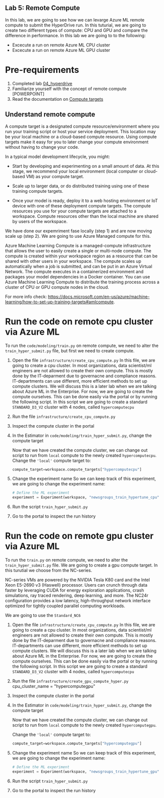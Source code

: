 ## Lab 5: Remote Compute ##
In this lab, we are going to see how we can levarge Azure ML remote compute to submit the HyperDrive run. In this tuturial, we are going to create two different types of compute: CPU and GPU and compare the difference in performance. In this lab we are going to to the following:
* Excecute a run on remote Azure ML CPU cluster
* Excecute a run on remote Azure ML GPU cluster

# Pre-requirements #
1. Completed lab [04_hyperdrive](https://github.com/miquelladeboer/workshop-azure-machine-learning/blob/master/labs/04_hyperdrive.md)
2. Familiarize yourself with the concept of remote compute [POWERPOINT]
3. Read the documentation on [Compute targets](https://docs.microsoft.com/en-us/azure/machine-learning/concept-compute-target)

## Understand remote compute

A compute target is a designated compute resource/environment where you run your training script or host your service deployment. This location may be your local machine or a cloud-based compute resource. Using compute targets make it easy for you to later change your compute environment without having to change your code.

In a typical model development lifecycle, you might:

* Start by developing and experimenting on a small amount of data. At this stage, we recommend your local environment (local computer or cloud-based VM) as your compute target.

* Scale up to larger data, or do distributed training using one of these training compute targets.

* Once your model is ready, deploy it to a web hosting environment or IoT device with one of these deployment compute targets.
The compute resources you use for your compute targets are attached to a workspace. Compute resources other than the local machine are shared by users of the workspace.

We have done our expemriment fase locally (step 1) and are now moving scale up (step 2). We are going to use Azure Managed compute for this.

Azure Machine Learning Compute is a managed-compute infrastructure that allows the user to easily create a single or multi-node compute. The compute is created within your workspace region as a resource that can be shared with other users in your workspace. The compute scales up automatically when a job is submitted, and can be put in an Azure Virtual Network. The compute executes in a containerized environment and packages your model dependencies in a Docker container. You can use Azure Machine Learning Compute to distribute the training process across a cluster of CPU or GPU compute nodes in the cloud. 

For more info check: https://docs.microsoft.com/en-us/azure/machine-learning/how-to-set-up-training-targets#amlcompute. 

#  Run the code on remote cpu cluster via Azure ML #
To run the `code/modeling/train.py` on remote compute, we need to alter the `train_hyper_submit.py` file, but first we need to create compute.

1. Open the file `infrastructure/create_cpu_compute.py`
    In this file, we are going to create a cpu cluster. In most organizations, data scientist/ml engineers are not allowed to create their own compute. This is mostly done by the IT-deparment due to governacne and compliance reasons. IT-departments can use different, more efficient methods to set up compute clusters. We will discuss this is a later lab when we are talking about Azure ML in the Enterprise. For now, we are going to create the compute ourselves. This can be done easily via the portal or by running the following script. In this script we are going to create a standard `STANDARD_D3_V2` cluster with 4 nodes, called `hypercomputecpu`

2. Run the file `infrastructure/create_cpu_compute.py`

3. Inspect the compute cluster in the portal

3. In the Estimator in `code/modeling/train_hyper_submit.py`, change the compute target

    Now that we have created the compute cluster, we can change out script to run from `local` compute to the newly created `hypercomputecpu`. Change the `'local'` compute target to:

    ```python
    compute_target=workspace.compute_targets["hypercomputecpu"]
    ```

4. Change the experiment name
    So we can keep track of this experiment, we are going to change the experiment name:

    ```python
    # Define the ML experiment
    experiment = Experiment(workspace, "newsgroups_train_hypertune_cpu")
    ```

5. Run the script `train_hyper_submit.py`

6. Go to the portal to inspect the run history

#  Run the code on remote gpu cluster via Azure ML #
To run the `train.py` on remote compute, we need to alter the `train_hyper_submit.py` file. We are going to create a gpu compute target. In this turutial we choose from the NC-series.

NC-series VMs are powered by the NVIDIA Tesla K80 card and the Intel Xeon E5-2690 v3 (Haswell) processor. Users can crunch through data faster by leveraging CUDA for energy exploration applications, crash simulations, ray traced rendering, deep learning, and more. The NC24r configuration provides a low latency, high-throughput network interface optimized for tightly coupled parallel computing workloads.

We are going to use the `Standard_NC6`

1. Open the file `infrastructure/create_cpu_compute.py`
    In this file, we are going to create a cpu cluster. In most organizations, data scientist/ml engineers are not allowed to create their own compute. This is mostly done by the IT-deparment due to governacne and compliance reasons. IT-departments can use different, more efficient methods to set up compute clusters. We will discuss this is a later lab when we are talking about Azure ML in the Enterprise. For now, we are going to create the compute ourselves. This can be done easily via the portal or by running the following script. In this script we are going to create a standard `STANDARD_D3_V2` cluster with 4 nodes, called `hypercomputecpu`

2. Run the file `infrastructure/create_gpu_compute_hyper.py`
    cpu_cluster_name = "hypercomputegpu"

3. Inspect the compute cluster in the portal

3. In the Estimator in `code/modeling/train_hyper_submit.py`, change the compute target

    Now that we have created the compute cluster, we can change out script to run from `local` compute to the newly created `hypercomputegpu`.

    Change the `'local'` compute target to:

    ```python
    compute_target=workspace.compute_targets["hypercomputegpu"]
    ```

4. Change the experiment name
    So we can keep track of this experiment, we are going to change the experiment name:

    ```python
    # Define the ML experiment
    experiment = Experiment(workspace, "newsgroups_train_hypertune_gpu")
    ```

5. Run the script `train_hyper_submit.py`

6. Go to the portal to inspect the run history


